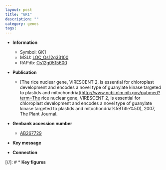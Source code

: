 ```yaml
---
layout: post
title: "GK1"
description: ""
category: genes
tags: 
---
```


* **Information**  
    + Symbol: GK1  
    + MSU: [LOC_Os12g33100](http://rice.uga.edu/cgi-bin/ORF_infopage.cgi?orf=LOC_Os12g33100)  
    + RAPdb: [Os12g0515600](http://rapdb.dna.affrc.go.jp/viewer/gbrowse_details/irgsp1?name=Os12g0515600)  

* **Publication**  
    + [The rice nuclear gene, VIRESCENT 2, is essential for chloroplast development and encodes a novel type of guanylate kinase targeted to plastids and mitochondria](http://www.ncbi.nlm.nih.gov/pubmed?term=The rice nuclear gene, VIRESCENT 2, is essential for chloroplast development and encodes a novel type of guanylate kinase targeted to plastids and mitochondria%5BTitle%5D), 2007, The Plant Journal.

* **Genbank accession number**  
    + [AB267729](http://www.ncbi.nlm.nih.gov/nuccore/AB267729)

* **Key message**  

* **Connection**  

[//]: # * **Key figures**  


